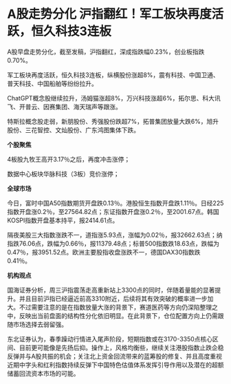 # A股走势分化 沪指翻红！军工板块再度活跃，恒久科技3连板

A股早盘走势分化，截至发稿，沪指翻红，深成指跌幅0.23%，创业板指跌0.70%。

军工板块再度活跃，恒久科技3连板，纵横股份涨超8%，震有科技、中国卫通、普天科技、中国船舶等纷纷拉升。

ChatGPT概念股继续拉升，汤姆猫涨超8%，万兴科技涨超6%，拓尔思、科大讯飞、开普云、因赛集团、海天瑞声等跟涨。

特斯拉概念股走弱，新朋股份、秀强股份跌超7%，拓普集团放量大跌6%，旭升股份、三花智控、文灿股份、广东鸿图集体下跌。

**个股聚焦**

4板股九牧王高开3.17％之后，再度冲击涨停；

数据中心板块华脉科技（3板）竞价涨停；

**全球市场**

今日，富时中国A50指数期货开盘跌0.13％。港股恒生指数开盘跌1.11％。日经225指数开盘涨0.2％，至27564.82点；东证指数开盘涨0.2％，至2001.67点。韩国KOSPI指数开盘基本持平，报2414.61点。

隔夜美股三大指数涨跌不一，道指涨5.93点，涨幅为0.02％，报32662.63点；纳指跌76.06点，跌幅为0.66％，报11379.48点；标普500指数跌18.63点，跌幅为0.47％，报3951.52点。欧洲主要股指收盘涨跌不一，德国DAX30指数跌0.41％。

**机构观点**

国海证券分析，周三沪指震荡走高重新站上3300点的同时，伴随着量能的显著提升。并且目前沪指已经逼近前高3310附近，后续将其有效突破的概率进一步加大。不过需要注意的是在指数放量大涨的背景下，赛道医药等方向仍深陷整理之中，反映出当前盘面的结构性分化依旧明显。在此背景下，仓位配置方向上仍需跟随市场选择去弱留强。

东北证券认为，春季躁动行情进入尾声阶段，短期指数或在3170-3350点核心区间、目前更可能像是先扬后抑。操作上，风格均衡些，继续关注港股指数止跌企稳反弹并与A股共振的机会；关注北上资金回流带来的蓝筹股的修复、并且高度重视近期中字头和红利指数持续反弹下中国特色估值体系发挥引导作用以及潜在的超额储蓄回流资本市场的可能。

